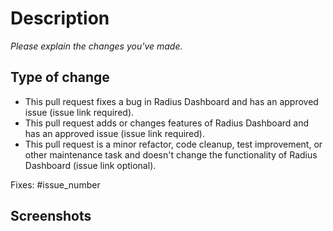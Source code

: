 # Description

_Please explain the changes you've made._

## Type of change

<!--

Please select **one** of the following options that describes your change and delete the others. Clearly identifying the type of change you are making will help us review your PR faster, and is used in authoring release notes.

If you are making a bug fix or functionality change to Radius Dashboard and do not have an associated issue link please create one now.

-->

- This pull request fixes a bug in Radius Dashboard and has an approved issue (issue link required).
- This pull request adds or changes features of Radius Dashboard and has an approved issue (issue link required).
- This pull request is a minor refactor, code cleanup, test improvement, or other maintenance task and doesn't change the functionality of Radius Dashboard (issue link optional).

<!--

Please update the following to link the associated issue. This is required for some kinds of changes (see above).

-->

Fixes: #issue_number

## Screenshots

<!--

Please attach screenshots of UI resulting from the changes.

-->
